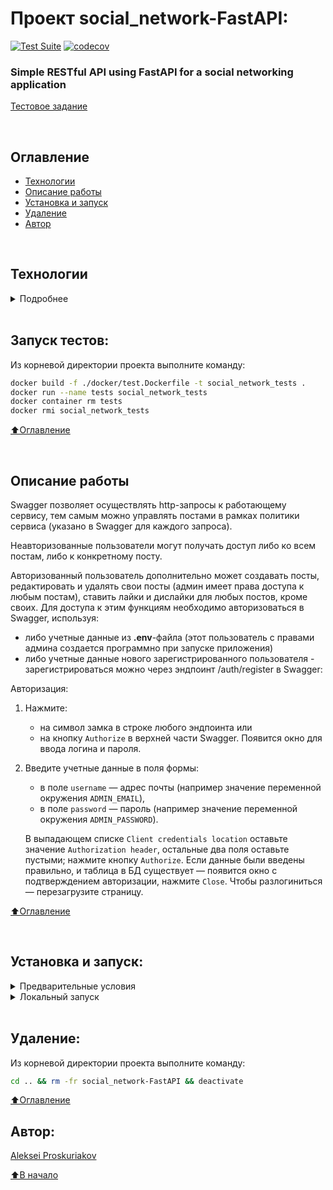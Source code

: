 # Проект social_network-FastAPI:

[![Test Suite](https://github.com/alexpro2022/test-reactive-phone-FastAPI/actions/workflows/main.yml/badge.svg)](https://github.com/alexpro2022/test-reactive-phone-FastAPI/actions/workflows/main.yml)
[![codecov](https://codecov.io/gh/alexpro2022/test-reactive-phone-FastAPI/graph/badge.svg?token=jWXqnr3w5Q)](https://codecov.io/gh/alexpro2022/test-reactive-phone-FastAPI)

### Simple RESTful API using FastAPI for a social networking application

[Тестовое задание](https://docs.google.com/document/d/1_ZMjuXB0DnioQW7w30mrsA2WYzcdbWII4omgPvdPGQo/edit)

<br>

## Оглавление
- [Технологии](#технологии)
- [Описание работы](#описание-работы)
- [Установка и запуск](#установка-и-запуск)
- [Удаление](#удаление)
- [Автор](#автор)

<br>

## Технологии
<details><summary>Подробнее</summary><br>

[![Python](https://img.shields.io/badge/python-3.10%20%7C%203.11%20%7C%203.12-blue?logo=python)](https://www.python.org/)
[![asyncio](https://img.shields.io/badge/-asyncio-464646?logo=python)](https://docs.python.org/3/library/asyncio.html)
[![FastAPI](https://img.shields.io/badge/-FastAPI-464646?logo=fastapi)](https://fastapi.tiangolo.com/)
[![FastAPI_Users](https://img.shields.io/badge/-FastAPI--Users-464646?logo=fastapi-users)](https://fastapi-users.github.io/fastapi-users/)
[![Pydantic](https://img.shields.io/badge/-Pydantic-464646?logo=Pydantic)](https://docs.pydantic.dev/)
[![SQLAlchemy](https://img.shields.io/badge/SQLAlchemy-v2.0-blue?logo=sqlalchemy)](https://www.sqlalchemy.org/)
[![Alembic](https://img.shields.io/badge/-Alembic-464646?logo=alembic)](https://alembic.sqlalchemy.org/en/latest/)
[![PostgreSQL](https://img.shields.io/badge/-PostgreSQL-464646?logo=PostgreSQL)](https://www.postgresql.org/)
[![asyncpg](https://img.shields.io/badge/-asyncpg-464646?logo=asyncpg)](https://pypi.org/project/asyncpg/)
[![aioredis](https://img.shields.io/badge/-aioredis-464646?logo=redis)](https://aioredis.readthedocs.io/en/latest/)
[![httpx](https://img.shields.io/badge/-httpx-464646?logo=httpx)](https://www.python-httpx.org/)
[![celery](https://img.shields.io/badge/-Celery-464646?logo=celery)](https://docs.celeryq.dev/en/stable/)
[![rabbitmq](https://img.shields.io/badge/-RabbitMQ-464646?logo=rabbitmq)](https://www.rabbitmq.com/)
[![flower](https://img.shields.io/badge/-Flower-464646?logo=flower)](https://flower.readthedocs.io/en/latest/)
[![Uvicorn](https://img.shields.io/badge/-Uvicorn-464646?logo=Uvicorn)](https://www.uvicorn.org/)
[![docker_compose](https://img.shields.io/badge/-Docker%20Compose-464646?logo=docker)](https://docs.docker.com/compose/)
<!--[![Nginx](https://img.shields.io/badge/-NGINX-464646?logo=NGINX)](https://nginx.org/ru/)-->
[![Pytest](https://img.shields.io/badge/-Pytest-464646?logo=Pytest)](https://docs.pytest.org/en/latest/)
[![Pytest-asyncio](https://img.shields.io/badge/-Pytest--asyncio-464646?logo=Pytest-asyncio)](https://pypi.org/project/pytest-asyncio/)
[![deepdiff](https://img.shields.io/badge/-deepdiff-464646?logo=deepdiff)](https://github.com/seperman/deepdiff)
[![pre-commit](https://img.shields.io/badge/-pre--commit-464646?logo=pre-commit)](https://pre-commit.com/)

[⬆️Оглавление](#оглавление)

</details>

<br>

## Запуск тестов:

Из корневой директории проекта выполните команду:
```bash
docker build -f ./docker/test.Dockerfile -t social_network_tests .
docker run --name tests social_network_tests
docker container rm tests
docker rmi social_network_tests
```

[⬆️Оглавление](#оглавление)

<br>


## Описание работы

Swagger позволяет осуществлять http-запросы к работающему сервису, тем самым можно управлять постами в рамках политики сервиса (указано в Swagger для каждого запроса).

Неавторизованные пользователи могут получать доступ либо ко всем постам, либо к конкретному посту.

Авторизованный пользователь дополнительно может создавать посты, редактировать и удалять свои посты (админ имеет права доступа к любым постам), ставить лайки и дислайки для любых постов, кроме своих. Для доступа к этим функциям необходимо авторизоваться в Swagger, используя:
  - либо учетные данные из **.env**-файла (этот пользователь с правами админа создается программно при запуске приложения)
  - либо учетные данные нового зарегистрированного пользователя - зарегистрироваться можно через эндпоинт /auth/register  в Swagger:

Авторизация:
 1. Нажмите:
    - на символ замка в строке любого эндпоинта или
    - на кнопку `Authorize` в верхней части Swagger.
     Появится окно для ввода логина и пароля.

 2. Введите учетные данные в поля формы:
    - в поле `username` — адрес почты (например значение переменной окружения `ADMIN_EMAIL`),
    - в поле `password` — пароль (например значение переменной окружения `ADMIN_PASSWORD`).

    В выпадающем списке `Client credentials location` оставьте значение `Authorization header`,
    остальные два поля оставьте пустыми; нажмите кнопку `Authorize`.
Если данные были введены правильно, и таблица в БД существует — появится окно с подтверждением авторизации, нажмите `Close`.
Чтобы разлогиниться — перезагрузите страницу.

[⬆️Оглавление](#оглавление)

<br>

## Установка и запуск:

<details><summary>Предварительные условия</summary>

Предполагается, что пользователь установил [Docker](https://docs.docker.com/engine/install/) и [Docker Compose](https://docs.docker.com/compose/install/) на локальной машине или на удаленном сервере, где проект будет запускаться в контейнерах. Проверить наличие можно выполнив команды:

```bash
docker --version && docker-compose --version
```
<h1></h1></details>

<details><summary>Локальный запуск</summary>

1. Клонируйте репозиторий с GitHub и введите данные для переменных окружения (значения даны для примера, но их можно оставить):

```bash
git clone https://github.com/alexpro2022/social_network-FastAPI.git && \
cd social_network-FastAPI && \
cp env_example .env && \
nano .env
```

<details><summary>Uvicorn/SQLite3</summary>

2. Создайте и активируйте виртуальное окружение:
   * Если у вас Linux/macOS
   ```bash
    python -m venv venv && source venv/bin/activate
   ```
   * Если у вас Windows
   ```bash
    python -m venv venv && source venv/Scripts/activate
   ```

3. Установите в виртуальное окружение все необходимые зависимости из файла **requirements.txt**:
```bash
python -m pip install --upgrade pip && pip install -r requirements.txt
```

4. В проекте уже инициализирована система миграций Alembic с настроенной автогенерацией имен внешних ключей моделей и создан файл первой миграции. Чтобы ее применить, необходимо выполнить команду:
```bash
alembic upgrade head
```
Будут созданы все таблицы из файла миграций.

5. Запуск приложения - из корневой директории проекта выполните команду:
```bash
uvicorn app.main:app
```
Сервер Uvicorn запустит приложение по адресу http://127.0.0.1:8000.
Администрирование приложения может быть осуществлено через Swagger доступный по адресу http://127.0.0.1:8000/docs .

6. Остановить Uvicorn можно комбинацией клавиш Ctl-C.
<h1></h1></details>


<details><summary>Docker Compose/PostgreSQL</summary>

2. Из корневой директории проекта выполните команду:
```bash
docker compose -f infra/local/docker-compose.yml up -d --build
```
Проект будет развернут в трех docker-контейнерах (db, web, nginx) по адресу http://localhost.
Администрирование приложения может быть осуществлено через Swagger доступный по адресу http://localhost/docs .

3. Остановить docker и удалить контейнеры можно командой из корневой директории проекта:
```bash
docker compose -f infra/local/docker-compose.yml down
```
Если также необходимо удалить том базы данных:
```bash
docker compose -f infra/local/docker-compose.yml down -v
```
<h1></h1></details>

Для создания тестовых постов можно воспользоваться следующими данными:

```json
{
  "title": "Yet New post title.",
  "content": "Yet New post content."
}
```

```json
{
  "title": "Another New post title.",
  "content": "Another New post content."
}
```

[⬆️Оглавление](#оглавление)

</details>

<br>

## Удаление:
Из корневой директории проекта выполните команду:
```bash
cd .. && rm -fr social_network-FastAPI && deactivate
```

[⬆️Оглавление](#оглавление)



## Автор:
[Aleksei Proskuriakov](https://github.com/alexpro2022)

[⬆️В начало](#Проект-social_network-FastAPI)
